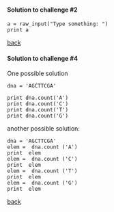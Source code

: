 #### Solution to challenge #2

```
a = raw_input("Type something: ")
print a
```
<a href="https://github.com/ELIXIR-ITA-training/python_course/blob/master/day2/1-PythonPrograms/PythonPrograms.md#challenge-2">back<a/>


#### Solution to challenge #4
One possible solution
```
dna = 'AGCTTCGA'

print dna.count('A')
print dna.count('C')
print dna.count('T')
print dna.count('G')
```
another possible solution:
```
dna = 'AGCTTCGA'
elem =  dna.count ('A')
print  elem
elem =  dna.count ('C')
print  elem
elem =  dna.count ('T')
print  elem
elem =  dna.count ('G')
print  elem
```
<a href="https://github.com/ELIXIR-ITA-training/python_course/blob/master/day2/1-PythonPrograms/PythonPrograms.md#challenge-4">back<a/>
